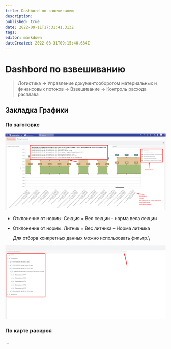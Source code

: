 ```yaml
---
title: Dashbord по взвешиванию
description: 
published: true
date: 2022-09-11T17:31:41.313Z
tags: 
editor: markdown
dateCreated: 2022-08-31T09:15:40.634Z
---
```


# Dashbord по взвешиванию

>Логистика → Управление документооборотом материальных и финансовых потоков → Взвешивание → Контроль расхода расплава

## Закладка **Графики**

### По заготовке

![](<../../../../assets/1 (59)1.png>)

* Отклонение от нормы: Секция = Вес секции – норма веса секции
*   Отклонение от нормы: Литник = Вес литника – Норма литника

    Для отбора конкретных данных можно использовать фильтр.\


![](<../../../../assets/2 (2)1.png>)

### По карте раскроя

...
